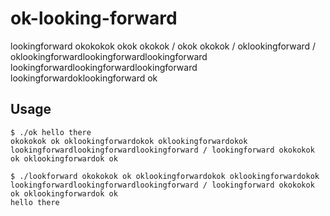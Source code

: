 ok-looking-forward
==================

lookingforward okokokok okok okokok / okok okokok / oklookingforward / oklookingforwardlookingforwardlookingforward lookingforwardlookingforwardlookingforward lookingforwardoklookingforward ok

## Usage

```
$ ./ok hello there
okokokok ok oklookingforwardokok oklookingforwardokok lookingforwardlookingforwardlookingforward / lookingforward okokokok ok oklookingforwardok ok
```

```
$ ./lookforward okokokok ok oklookingforwardokok oklookingforwardokok lookingforwardlookingforwardlookingforward / lookingforward okokokok ok oklookingforwardok ok
hello there
```

